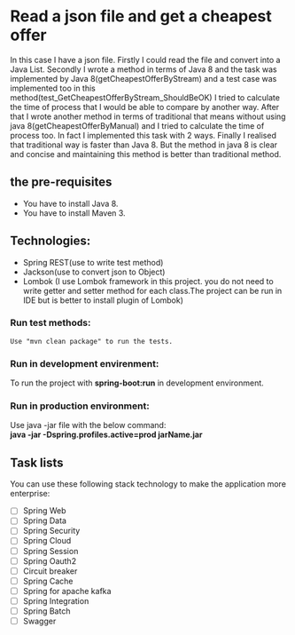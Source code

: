 # Read a json file and get a cheapest offer
In this case I have a json file. 
Firstly I could read the file and convert into a Java List.
Secondly I wrote a method in terms of Java 8 and the task was implemented by Java 8(getCheapestOfferByStream) and a test case was implemented too 
in this method(test_GetCheapestOfferByStream_ShouldBeOK) I tried to calculate the time of process that I would be able to compare by another way.
After that I wrote another method in terms of traditional that means without using java 8(getCheapestOfferByManual) and I tried to calculate the time of process too.
In fact I implemented this task with 2 ways.
Finally I realised that traditional way is faster than Java 8.
But the method in java 8 is clear and concise and maintaining this method is better than traditional method.

## the pre-requisites
* You have to install Java 8.
* You have to install Maven 3.

## Technologies: 
* Spring REST(use to write test method)
* Jackson(use to convert json to Object)
* Lombok (I use Lombok framework in this project. you do not need to write getter and setter method for each class.The project can be run in IDE but is better to install plugin of Lombok)  

### Run test methods:
```
Use "mvn clean package" to run the tests.
```

### Run in development envirenment:
To run the project with **spring-boot:run** in development environment.


### Run in production environment:
Use java -jar file with the below command:  
**java -jar -Dspring.profiles.active=prod jarName.jar**

## Task lists
You can use these following stack technology to make the application more enterprise:
- [ ] Spring Web
- [ ] Spring Data
- [ ] Spring Security
- [ ] Spring Cloud
- [ ] Spring Session
- [ ] Spring Oauth2
- [ ] Circuit breaker
- [ ] Spring Cache
- [ ] Spring for apache kafka
- [ ] Spring Integration
- [ ] Spring Batch
- [ ] Swagger